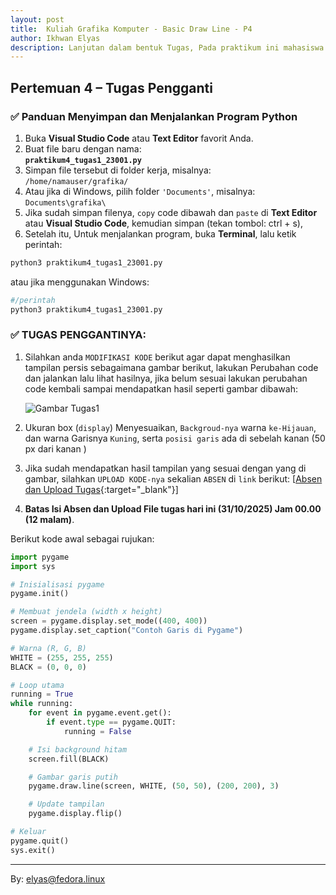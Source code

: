 ```yaml
---
layout: post
title:  Kuliah Grafika Komputer - Basic Draw Line - P4
author: Ikhwan Elyas
description: Lanjutan dalam bentuk Tugas, Pada praktikum ini mahasiswa mempelajari dasar penggunaan Pygame untuk grafika komputer, meliputi inisialisasi modul, pembuatan jendela tampilan, pengaturan warna, dan pemrosesan event agar aplikasi tidak langsung tertutup serta modifikasi code untuk praktik draw line.
---
```


## Pertemuan 4 – Tugas Pengganti 

### ✅ Panduan Menyimpan dan Menjalankan Program Python

1. Buka **Visual Studio Code** atau **Text Editor** favorit Anda.  
2. Buat file baru dengan nama:  
   **`praktikum4_tugas1_23001.py`**  
3. Simpan file tersebut di folder kerja, misalnya:  
   `/home/namauser/grafika/`
4. Atau jika di Windows, pilih folder `'Documents'`, misalnya:  
   `Documents\grafika\`
5. Jika sudah simpan filenya, `copy` code dibawah dan `paste` di **Text Editor** atau **Visual Studio Code**, kemudian simpan (tekan tombol: ctrl + s),
4. Setelah itu, Untuk menjalankan program, buka **Terminal**, lalu ketik perintah:

```bash
python3 praktikum4_tugas1_23001.py
```
atau jika menggunakan Windows:

```bash
#/perintah
python3 praktikum4_tugas1_23001.py
```

### ✅ TUGAS PENGGANTINYA: 

1. Silahkan anda `MODIFIKASI KODE` berikut agar dapat menghasilkan tampilan persis sebagaimana gambar berikut, lakukan Perubahan code dan jalankan lalu lihat hasilnya, jika belum sesuai lakukan perubahan code kembali sampai mendapatkan hasil seperti gambar dibawah: 

   ![Gambar Tugas1](/gak/assets/img/tugas1_gak.png)

2. Ukuran box (`display`) Menyesuaikan, `Backgroud-nya` warna `ke-Hijauan`, dan warna Garisnya `Kuning`, serta `posisi garis` ada di sebelah kanan (50 px dari kanan )

3. Jika sudah mendapatkan hasil tampilan yang sesuai dengan yang di gambar, silahkan `UPLOAD KODE-nya` sekalian `ABSEN` di `link` berikut: [[Absen dan Upload Tugas](https://gak.tifor.site/){:target="_blank"}] 


4. **Batas Isi Absen dan Upload File tugas hari ini (31/10/2025) Jam 00.00 (12 malam)**.

Berikut kode awal sebagai rujukan:
```python
import pygame
import sys

# Inisialisasi pygame
pygame.init()

# Membuat jendela (width x height)
screen = pygame.display.set_mode((400, 400))
pygame.display.set_caption("Contoh Garis di Pygame")

# Warna (R, G, B)
WHITE = (255, 255, 255)
BLACK = (0, 0, 0)

# Loop utama
running = True
while running:
    for event in pygame.event.get():
        if event.type == pygame.QUIT:
            running = False

    # Isi background hitam
    screen.fill(BLACK)

    # Gambar garis putih
    pygame.draw.line(screen, WHITE, (50, 50), (200, 200), 3)

    # Update tampilan
    pygame.display.flip()

# Keluar
pygame.quit()
sys.exit()

```





---
By: elyas@fedora.linux
